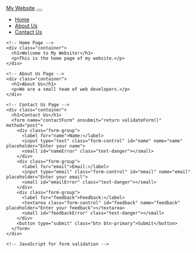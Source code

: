 <!DOCTYPE html>
<html>
  <head>
    <meta charset="utf-8">
    <meta name="viewport" content="width=device-width, initial-scale=1">
    <title>My Website</title>
    <!-- Bootstrap CSS -->
    <link rel="stylesheet" href="https://maxcdn.bootstrapcdn.com/bootstrap/4.0.0/css/bootstrap.min.css">
    <!-- Custom CSS -->
    <style>
      /* Add your custom CSS here */
    </style>
  </head>
  <body>
    <!-- Navigation Bar -->
    <nav class="navbar navbar-expand-lg navbar-light bg-light">
      <a class="navbar-brand" href="#">My Website</a>
      <button class="navbar-toggler" type="button" data-toggle="collapse" data-target="#navbarNav" aria-controls="navbarNav" aria-expanded="false" aria-label="Toggle navigation">
        <span class="navbar-toggler-icon"></span>
      </button>
      <div class="collapse navbar-collapse" id="navbarNav">
        <ul class="navbar-nav">
          <li class="nav-item active">
            <a class="nav-link" href="index.html">Home</a>
          </li>
          <li class="nav-item">
            <a class="nav-link" href="about.html">About Us</a>
          </li>
          <li class="nav-item">
            <a class="nav-link" href="contact.html">Contact Us</a>
          </li>
        </ul>
      </div>
    </nav>
    
    <!-- Home Page -->
    <div class="container">
      <h1>Welcome to My Website!</h1>
      <p>This is the home page of my website.</p>
    </div>
    
    <!-- About Us Page -->
    <div class="container">
      <h1>About Us</h1>
      <p>We are a small team of web developers.</p>
    </div>
    
    <!-- Contact Us Page -->
    <div class="container">
      <h1>Contact Us</h1>
      <form name="contactForm" onsubmit="return validateForm()" method="post">
        <div class="form-group">
          <label for="name">Name:</label>
          <input type="text" class="form-control" id="name" name="name" placeholder="Enter your name">
          <small id="nameError" class="text-danger"></small>
        </div>
        <div class="form-group">
          <label for="email">Email:</label>
          <input type="email" class="form-control" id="email" name="email" placeholder="Enter your email">
          <small id="emailError" class="text-danger"></small>
        </div>
        <div class="form-group">
          <label for="feedback">Feedback:</label>
          <textarea class="form-control" id="feedback" name="feedback" placeholder="Enter your feedback"></textarea>
          <small id="feedbackError" class="text-danger"></small>
        </div>
        <button type="submit" class="btn btn-primary">Submit</button>
      </form>
    </div>
    
    <!-- JavaScript for form validation -->
<script>
// function to validate the form inputs
function validateForm() {
// get the form inputs
var name = document.forms["contactForm"]["name"].value;
var email = document.forms["contactForm"]["email"].value;
var feedback = document.forms["contactForm"]["feedback"].value;
// check if name is empty
if (name == "") {
document.getElementById("nameError").innerHTML = "Name must be filled out";
return false;
} else {
document.getElementById("nameError").innerHTML = "";
}
// check if email is empty or invalid
if (email == "") {
document.getElementById("emailError").innerHTML = "Email must be filled out";
return false;
} else if (!validateEmail(email)) {
document.getElementById("emailError").innerHTML = "Invalid email format";
return false;
} else {
document.getElementById("emailError").innerHTML = "";
}
// check if feedback is empty
if (feedback == "") {
document.getElementById("feedbackError").innerHTML = "Feedback must be filled out";
return false;
} else {
document.getElementById("feedbackError").innerHTML = "";
}
return true;
}
  // function to validate email format
  function validateEmail(email) {
    var re = /\S+@\S+\.\S+/;
    return re.test(email);
  }
</script>

<!-- Bootstrap JavaScript -->
<script src="https://code.jquery.com/jquery-3.2.1.slim.min.js"></script>
<script src="https://cdnjs.cloudflare.com/ajax/libs/popper.js/1.12.9/umd/popper.min.js"></script>
<script src="https://maxcdn.bootstrapcdn.com/bootstrap/4.0.0/js/bootstrap.min.js"></script>
  </body>
</html>
